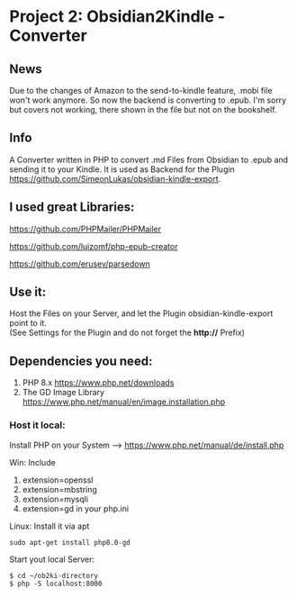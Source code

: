# Project 2: Obsidian2Kindle - Converter
## News
Due to the changes of Amazon to the send-to-kindle feature, .mobi file won't work anymore.
So now the backend is converting to .epub.
I'm sorry but covers not working, there shown in the file but not on the bookshelf.
## Info
A Converter written in PHP to convert .md Files from Obsidian to .epub and sending it to your Kindle.
It is used as Backend for the Plugin https://github.com/SimeonLukas/obsidian-kindle-export.

## I used great Libraries:
https://github.com/PHPMailer/PHPMailer

https://github.com/luizomf/php-epub-creator

https://github.com/erusev/parsedown

## Use it:
Host the Files on your Server, and let the Plugin obsidian-kindle-export point to it. <br>
(See Settings for the Plugin and do not forget the **http://** Prefix)

## Dependencies you need:

1. PHP 8.x
https://www.php.net/downloads
2. The GD Image Library
https://www.php.net/manual/en/image.installation.php

### Host it local:
Install PHP on your System --> https://www.php.net/manual/de/install.php

Win: Include 
1. extension=openssl
2. extension=mbstring
3. extension=mysqli
4. extension=gd
in your php.ini

Linux: Install it via apt

```shell
sudo apt-get install php8.0-gd
```

Start yout local Server:

```shell 
$ cd ~/ob2ki-directory
$ php -S localhost:8000
```



